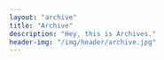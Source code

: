 ```yaml
---
layout: "archive"
title: "Archive"
description: "Hey, this is Archives."
header-img: "/img/header/archive.jpg"
---
```

